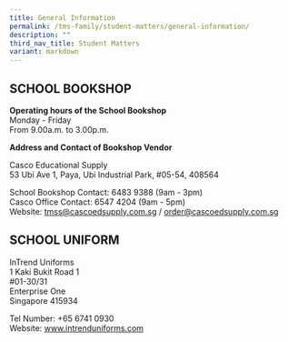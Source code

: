 ```yaml
---
title: General Information
permalink: /tms-family/student-matters/general-information/
description: ""
third_nav_title: Student Matters
variant: markdown
---
```


## SCHOOL BOOKSHOP


**Operating hours of the School Bookshop**  
Monday - Friday <br>From 9.00a.m. to 3.00p.m.  
  
**Address and Contact of Bookshop Vendor**  

Casco Educational Supply  
53 Ubi Ave 1, Paya, Ubi Industrial Park, #05-54, 408564

[](https://pacificbookstores.com/)

School Bookshop Contact: 6483 9388 (9am - 3pm) <br> Casco Office Contact: 6547 4204 (9am - 5pm)   
Website: tmss@cascoedsupply.com.sg / order@cascoedsupply.com.sg&nbsp;
  

## SCHOOL UNIFORM

InTrend Uniforms <br>
1 Kaki Bukit Road 1  
#01-30/31  
Enterprise One&nbsp;  
Singapore 415934

[](http://www.intrenduniforms.com.sg/)

Tel Number: +65 6741 0930<br>
Website: www.intrenduniforms.com